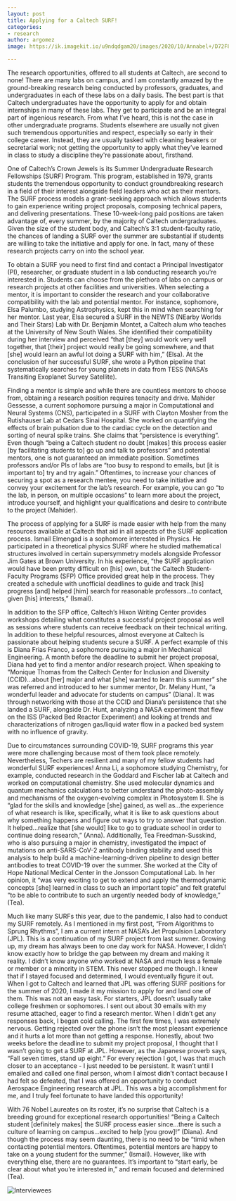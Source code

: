 ```yaml
---
layout: post
title: Applying for a Caltech SURF!
categories:
- research
author: argomez
image: https://ik.imagekit.io/u9ndqdgam20/images/2020/10/Annabel+/D72F8AC9-6788-42C3-ACB8-82031AFA2C84.jpeg

---
```

The research opportunities, offered to all students at Caltech, are second to none! There are many labs on campus, and I am constantly amazed by the ground-breaking research being conducted by professors, graduates, and undergraduates in each of these labs on a daily basis. The best part is that Caltech undergraduates have the opportunity to apply for and obtain internships in many of these labs. They get to participate and be an integral part of ingenious research. From what I’ve heard, this is not the case in other undergraduate programs. Students elsewhere are usually not given such tremendous opportunities and respect, especially so early in their college career. Instead, they are usually tasked with cleaning beakers or secretarial work; not getting the opportunity to apply what they’ve learned in class to study a discipline they're passionate about, firsthand.

 
One of Caltech’s Crown Jewels is its Summer Undergraduate Research Fellowships (SURF) Program. This program, established in 1979, grants students the tremendous opportunity to conduct groundbreaking research in a field of their interest alongside field leaders who act as their mentors. The SURF process models a grant-seeking approach which allows students to gain experience writing project proposals, composing technical papers, and delivering presentations. These 10-week-long paid positions are taken advantage of, every summer, by the majority of Caltech undergraduates. Given the size of the student body, and Caltech’s 3:1 student-faculty ratio, the chances of landing a SURF over the summer are substantial if students are willing to take the initiative and apply for one. In fact, many of these research projects carry on into the school year.

 
To obtain a SURF you need to first find and contact a Principal Investigator (PI), researcher, or graduate student in a lab conducting research you’re interested in. Students can choose from the plethora of labs on campus or research projects at other facilities and universities. When selecting a mentor, it is important to consider the research and your collaborative compatibility with the lab and potential mentor. For instance, sophomore, Elsa Palumbo, studying Astrophysics, kept this in mind when searching for her mentor. Last year, Elsa secured a SURF in the NEWTS (NEarby Worlds and Their Stars) Lab with Dr. Benjamin Montet, a Caltech alum who teaches at the University of New South Wales. She identified their compatibility during her interview and perceived “that [they] would work very well together, that [their] project would really be going somewhere, and that [she] would learn an awful lot doing a SURF with him,” (Elsa). At the conclusion of her successful SURF, she wrote a Python pipeline that systematically searches for young planets in data from TESS (NASA’s Transiting Exoplanet Survey Satellite).

Finding a mentor is simple and while there are countless mentors to choose from, obtaining a research position requires tenacity and drive. Mahider Gessesse, a current sophomore pursuing a major in Computational and Neural Systems (CNS), participated in a SURF with Clayton Mosher from the Rutishauser Lab at Cedars Sinai Hospital. She worked on quantifying the effects of brain pulsation due to the cardiac cycle on the detection and sorting of neural spike trains. She claims that “persistence is everything”. Even though “being a Caltech student no doubt [makes] this process easier [by facilitating students to] go up and talk to professors” and potential mentors, one is not guaranteed an immediate position. Sometimes professors and/or PIs of labs are “too busy to respond to emails, but [it is important to] try and try again.” Oftentimes, to increase your chances of securing a spot as a research mentee, you need to take initiative and convey your excitement for the lab’s research. For example, you can go “to the lab, in person, on multiple occasions” to learn more about the project, introduce yourself, and highlight your qualifications and desire to contribute to the project (Mahider).

 
The process of applying for a SURF is made easier with help from the many resources available at Caltech that aid in all aspects of the SURF application process. Ismail Elmengad is a sophomore interested in Physics. He participated in a theoretical physics SURF where he studied mathematical structures involved in certain supersymmetry models alongside Professor Jim Gates at Brown University. In his experience, “the SURF application would have been pretty difficult on [his] own, but the Caltech
Student-Faculty Programs (SFP) Office provided great help in the process. They created a schedule with unofficial deadlines to guide and track [his] progress [and] helped [him] search for reasonable professors...to contact, given [his] interests,” (Ismail).

 
In addition to the SFP office, Caltech’s Hixon Writing Center provides workshops detailing what constitutes a successful project proposal as well as sessions where students can receive feedback on their technical writing. In addition to these helpful resources, almost everyone at Caltech is passionate about helping students secure a SURF. A perfect example of this is Diana Frias Franco, a sophomore pursuing a major in Mechanical Engineering. A month before the deadline to submit her project proposal, Diana had yet to find a mentor and/or research project. When speaking to “Monique Thomas from the Caltech Center for Inclusion and Diversity (CCID)...about [her] major and what [she] wanted to learn this summer” she was referred and introduced to her summer mentor, Dr. Melany Hunt, “a wonderful leader and advocate for students on campus” (Diana). It was through networking with those at the CCID and Diana’s persistence that she landed a SURF, alongside Dr. Hunt, analyzing a NASA experiment that flew on the ISS (Packed Bed Reactor Experiment) and looking at trends and characterizations of nitrogen gas/liquid water flow in a packed bed system with no influence of gravity.

 
 
Due to circumstances surrounding COVID-19, SURF programs this year were more challenging because most of them took place remotely. Nevertheless, Techers are resilient and many of my fellow students had wonderful SURF experiences! Anna Li, a sophomore studying Chemistry, for example, conducted research in the Goddard and Fischer lab at Caltech and worked on computational chemistry. She used molecular dynamics and quantum mechanics calculations to better understand the photo-assembly and mechanisms of the oxygen-evolving complex in Photosystem II. She is “glad for the skills and knowledge [she] gained, as well as...the experience of what research is like, specifically, what it is like to ask questions about why something happens and figure out ways to try to answer that question. It helped...realize that [she would] like to go to graduate school in order to continue doing research,” (Anna). Additionally, Tea Freedman-Susskind, who is also pursuing a major in chemistry, investigated the impact of mutations on anti-SARS-CoV-2 antibody binding stability and used this analysis to help build a machine-learning-driven pipeline to design better antibodies to treat COVID-19 over the summer. She worked at the City of Hope National Medical Center in the Jonsson Computational Lab. In her opinion, it “was very exciting to get to extend and apply the thermodynamic concepts [she] learned in class to such an important topic” and felt grateful “to be able to contribute to such an urgently needed body of knowledge,” (Tea).

 
Much like many SURFs this year, due to the pandemic, I also had to conduct my SURF remotely. As I mentioned in my first post, “From Algorithms to Sprung Rhythms”, I am a current intern at NASA’s Jet Propulsion Laboratory (JPL). This is a continuation of my SURF project from last summer. Growing up, my dream has always been to one day work for NASA. However, I didn’t know exactly how to bridge the gap between my dream and making it reality. I didn’t know anyone who worked at NASA and much less a female or member or a minority in STEM. This never stopped me though. I knew that if I stayed focused and determined, I would eventually figure it out. When I got to Caltech and learned that JPL was offering SURF positions for the summer of 2020, I made it my mission to apply for and land one of them. This was not an easy task. For starters, JPL doesn’t usually take college freshmen or sophomores. I sent out about 30 emails with my resume attached, eager to find a research mentor. When I didn’t get any responses back, I began cold calling. The first few times, I was extremely nervous. Getting rejected over the phone isn’t the most pleasant experience and it hurts a lot more than not getting a response. Honestly, about two weeks before the deadline to submit my project proposal, I thought that I wasn’t going to get a SURF at JPL. However, as the Japanese proverb says, “Fall seven times, stand up eight.” For every rejection I got, I was that much closer to an acceptance - I just needed to be persistent. It wasn’t until I emailed and called one final person, whom I almost didn’t contact because I had felt so defeated, that I was offered an opportunity to conduct Aerospace Engineering research at JPL. This was a big accomplishment for me, and I truly feel fortunate to have landed this opportunity!
 
With 76 Nobel Laureates on its roster, it’s no surprise that Caltech is a breeding ground for exceptional research opportunities! “Being a Caltech student [definitely makes] the SURF process easier since...there is such a culture of learning on campus...excited to help [you grow]!” (Diana). And though the process may seem daunting, there is no need to be “timid when contacting potential mentors. Oftentimes, potential mentors are happy to take on a young student for the summer,” (Ismail). However, like with everything else, there are no guarantees. It’s important to “start early, be clear about what you’re interested in,” and remain focused and determined (Tea).

![Interviewees](https://ik.imagekit.io/u9ndqdgam20/images/2020/10/Annabel+/A4E990EA-F303-490E-A8C6-C9E622DB9EE1.jpeg)